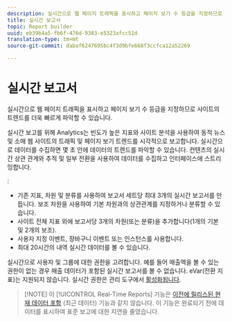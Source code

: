 ```yaml
---
description: 실시간으로 웹 페이지 트래픽을 표시하고 페이지 보기 수 등급을 지정하므로 사이트의 트렌드를 더욱 빠르게 파악할 수 있습니다.
title: 실시간 보고서
topic: Report builder
uuid: eb39b4a5-fb6f-476d-9383-e5323afcc51d
translation-type: tm+mt
source-git-commit: dabaf6247695bc4f3d9bfe668f3ccfca12a52269

---
```



# 실시간 보고서

실시간으로 웹 페이지 트래픽을 표시하고 페이지 보기 수 등급을 지정하므로 사이트의 트렌드를 더욱 빠르게 파악할 수 있습니다.

실시간 보고를 위해 Analytics는 빈도가 높은 지표와 사이트 분석을 사용하여 동적 뉴스 및 소매 웹 사이트의 트래픽 및 페이지 보기 트렌드를 시각적으로 보고합니다. 실시간으로 데이터를 수집하면 몇 초 안에 데이터의 트렌드를 파악할 수 있습니다. 컨텐츠의 실시간 상관 관계와 추적 및 일부 전환을 사용하여 데이터를 수집하고 인터페이스에 스트리밍합니다.

:

* 기존 지표, 차원 및 분류를 사용하여 보고서 세트당 최대 3개의 실시간 보고서를 만듭니다. 보조 차원을 사용하여 기본 차원과의 상관관계를 지정하거나 분류할 수 있습니다.
* 사이트 전체 지표 외에 보고서당 3개의 차원(또는 분류)을 추가합니다(1개의 기본 및 2개의 보조).
* 사용자 지정 이벤트, 장바구니 이벤트 또는 인스턴스를 사용합니다.
* 최대 20시간의 내역 실시간 데이터를 볼 수 있습니다.

실시간으로 사용자 및 그룹에 대한 권한을 고려합니다. 예를 들어 매출액을 볼 수 있는 권한이 없는 경우 매출 데이터가 포함된 실시간 보고서를 볼 수 없습니다. eVar(전환 지표)는 지원되지 않습니다. 실시간 권한은 관리 도구에서 [활성화됩니다](https://marketing.adobe.com/resources/help/en_US/reference/RealTime_Reports_Configuration.html).

>[!NOTE] 이 [!UICONTROL Real-Time Reports] 기능은 [이전에 릴리스된 현재 데이터 포함](https://marketing.adobe.com/resources/help/ko_KR/arb/options.html) (최근 데이터) 기능과 같지 않습니다. 이 기능은 완료되기 전에 데이터를 표시하여 표준 보고에 대한 지연을 줄였습니다.


